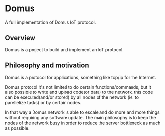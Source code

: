# Domus
A full implementation of Domus IoT protocol.

## Overview

Domus is a project to build and implement an IoT protocol.

## Philosophy and motivation

Domus is a protocol for applications, something like tcp/ip for the Internet.

Domus protocol it's not limited to do certain functions/commands, but it also
possible to write and upload code(or data) to the network, this code can be executed(and/or stored) by
all nodes of the network (ie. to parellelize tasks) or by certain nodes.

In that way a Domus network is able to escale and do more and more things without requiring any software update.
The main philosophy is to keep the nodes of the network busy in order to reduce the server bottleneck as much as possible.